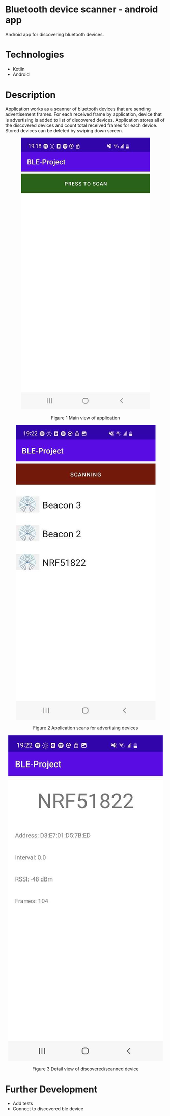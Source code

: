 # Bluetooth device scanner - android app

Android app for discovering bluetooth devices.

# Technologies

* Kotlin
* Android

# Description

Application works as a scanner of bluetooth devices that are sending advertisement frames.
For each received frame by application, device that is advertising is added to list of discovered devices.
Application stores all of the discovered devices and count total received frames for each device.
Stored devices can be deleted by swiping down screen.

<p align="center"><img src="./screens/main_view.png"/></p>
<p align="center">Figure 1 Main view of application</p>

<p align="center"><img src="./screens/scanning_view.png"/></p>
<p align="center">Figure 2 Application scans for advertising devices</p>

<p align="center"><img src="./screens/detail_view.png"/></p>
<p align="center">Figure 3 Detail view of discovered/scanned device</p>

# Further Development

* Add tests
* Connect to discovered ble device
